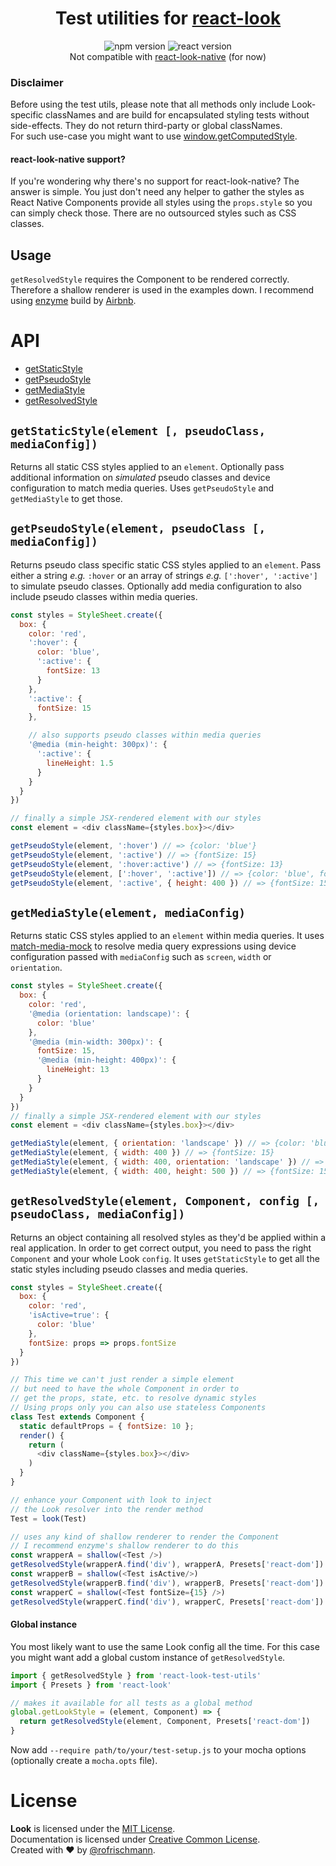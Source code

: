 <h1 align="center">Test utilities for <a href="../react-look/">react-look</a></h1>
<p align="center">
<img alt="npm version" src="https://badge.fury.io/js/react-look-test-utils.svg">
<img alt="react version" src="https://img.shields.io/badge/react--look-%5E1.0.0--beta7-brightgreen.svg">
<br>
Not compatible with <a href="../react-look-native/">react-look-native</a> (for now)
</p>

### Disclaimer
Before using the test utils, please note that all methods only include Look-specific classNames and are build for encapsulated styling tests without side-effects.
They do not return third-party or global classNames.<br>
For such use-case you might want to use  [window.getComputedStyle](https://developer.mozilla.org/en-US/docs/Web/API/Window/getComputedStyle).

#### react-look-native support?
If you're wondering why there's no support for react-look-native? The answer is simple. You just don't need any helper to gather the styles as React Native Components provide all styles using the `props.style` so you can simply check those. There are no outsourced styles such as CSS classes.

## Usage
`getResolvedStyle` requires the Component to be rendered correctly. Therefore a shallow renderer is used in the examples down. I recommend using [enzyme](http://airbnb.io/enzyme/) build by [Airbnb](http://nerds.airbnb.com).
# API
* [getStaticStyle](#getstaticstyleelement--pseudoclass-mediaconfig)
* [getPseudoStyle](#getpseudostyleelement-pseudoclass--mediaconfig)
* [getMediaStyle](#getmediastyleelement-mediaconfig--pseudoclass)
* [getResolvedStyle](#getresolvedstyleelement-component-config--pseudoclass-mediaconfig)

## `getStaticStyle(element [, pseudoClass, mediaConfig])`
Returns all static CSS styles applied to an `element`. Optionally pass additional information on *simulated* pseudo classes and device configuration to match media queries.
Uses `getPseudoStyle` and `getMediaStyle` to get those.

## `getPseudoStyle(element, pseudoClass [, mediaConfig])`
Returns pseudo class specific static CSS styles applied to an `element`. Pass either a string *e.g.* `:hover` or an array of strings *e.g.* `[':hover', ':active']` to simulate pseudo classes.
Optionally add media configuration to also include pseudo classes within media queries.

```javascript
const styles = StyleSheet.create({
  box: {
    color: 'red',
    ':hover': {
      color: 'blue',
      ':active': {
        fontSize: 13
      }
    },
    ':active': {
      fontSize: 15
    },

    // also supports pseudo classes within media queries
    '@media (min-height: 300px)': {
      ':active': {
        lineHeight: 1.5
      }
    }
  }
})

// finally a simple JSX-rendered element with our styles
const element = <div className={styles.box}></div>

getPseudoStyle(element, ':hover') // => {color: 'blue'}
getPseudoStyle(element, ':active') // => {fontSize: 15}
getPseudoStyle(element, ':hover:active') // => {fontSize: 13}
getPseudoStyle(element, [':hover', ':active']) // => {color: 'blue', fontSize: 15}
getPseudoStyle(element, ':active', { height: 400 }) // => {fontSize: 15, lineHeight: 1.5}
```

## `getMediaStyle(element, mediaConfig)`
Returns static CSS styles applied to an `element` within media queries. It uses [match-media-mock](https://github.com/azazdeaz/match-media-mock) to resolve media query expressions using device configuration passed with `mediaConfig` such as `screen`, `width` or `orientation`.
```javascript
const styles = StyleSheet.create({
  box: {
    color: 'red',
    '@media (orientation: landscape)': {
      color: 'blue'
    },
    '@media (min-width: 300px)': {
      fontSize: 15,
      '@media (min-height: 400px)': {
        lineHeight: 13
      }
    }
  }
})
// finally a simple JSX-rendered element with our styles
const element = <div className={styles.box}></div>

getMediaStyle(element, { orientation: 'landscape' }) // => {color: 'blue'}
getMediaStyle(element, { width: 400 }) // => {fontSize: 15}
getMediaStyle(element, { width: 400, orientation: 'landscape' }) // => {color: 'blue', fontSize: 15}
getMediaStyle(element, { width: 400, height: 500 }) // => {fontSize: 15, lineHeight: 13}
```

## `getResolvedStyle(element, Component, config [, pseudoClass, mediaConfig])`
Returns an object containing all resolved styles as they'd be applied within a real application. In order to get correct output, you need to pass the right `Component` and your whole Look `config`.
It uses `getStaticStyle` to get all the static styles including pseudo classes and media queries.

```javascript
const styles = StyleSheet.create({
  box: {
    color: 'red',
    'isActive=true': {
      color: 'blue'
    },
    fontSize: props => props.fontSize
  }
})

// This time we can't just render a simple element
// but need to have the whole Component in order to
// get the props, state, etc. to resolve dynamic styles
// Using props only you can also use stateless Components
class Test extends Component {
  static defaultProps = { fontSize: 10 };
  render() {
    return (
      <div className={styles.box}></div>
    )
  }
}

// enhance your Component with look to inject
// the Look resolver into the render method
Test = look(Test)

// uses any kind of shallow renderer to render the Component
// I recommend enzyme's shallow renderer to do this
const wrapperA = shallow(<Test />)
getResolvedStyle(wrapperA.find('div'), wrapperA, Presets['react-dom']) // => {color: 'red', fontSize: 10}
const wrapperB = shallow(<Test isActive/>)
getResolvedStyle(wrapperB.find('div'), wrapperB, Presets['react-dom']) // => {color: 'blue', fontSize: 10}
const wrapperC = shallow(<Test fontSize={15} />)
getResolvedStyle(wrapperC.find('div'), wrapperC, Presets['react-dom']) // => {color: 'red', fontSize: 15}
```
#### Global instance
You most likely want to use the same Look config all the time. For this case you might want add a global custom instance of `getResolvedStyle`.

```javascript
import { getResolvedStyle } from 'react-look-test-utils'
import { Presets } from 'react-look'

// makes it available for all tests as a global method
global.getLookStyle = (element, Component) => {
  return getResolvedStyle(element, Component, Presets['react-dom'])
}
```
Now add `--require path/to/your/test-setup.js` to your mocha options (optionally create a `mocha.opts` file).

# License
**Look** is licensed under the [MIT License](http://opensource.org/licenses/MIT).<br>
Documentation is licensed under [Creative Common License](http://creativecommons.org/licenses/by/4.0/).<br>
Created with ♥ by [@rofrischmann](http://rofrischmann.de).
